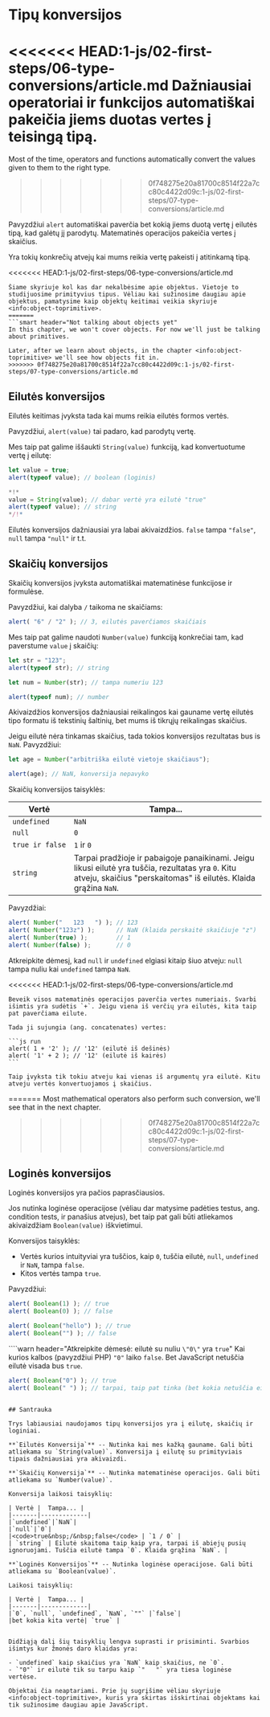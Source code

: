 # Tipų konversijos 

<<<<<<< HEAD:1-js/02-first-steps/06-type-conversions/article.md
Dažniausiai operatoriai ir funkcijos automatiškai pakeičia jiems duotas vertes į teisingą tipą. 
=======
Most of the time, operators and functions automatically convert the values given to them to the right type.
>>>>>>> 0f748275e20a81700c8514f22a7cc80c4422d09c:1-js/02-first-steps/07-type-conversions/article.md

Pavyzdžiui `alert` automatiškai paverčia bet kokią jiems duotą vertę į eilutės tipą, kad galėtų jį parodytų. Matematinės operacijos pakeičia vertes į skaičius.

Yra tokių konkrečių atvejų kai mums reikia vertę pakeisti į atitinkamą tipą.

<<<<<<< HEAD:1-js/02-first-steps/06-type-conversions/article.md
```smart header="Dar nekalbame apie objektus"
Šiame skyriuje kol kas dar nekalbėsime apie objektus. Vietoje to studijuosime primityvius tipus. Vėliau kai sužinosime daugiau apie objektus, pamatysime kaip objektų keitimai veikia skyriuje <info:object-toprimitive>.
=======
```smart header="Not talking about objects yet"
In this chapter, we won't cover objects. For now we'll just be talking about primitives.

Later, after we learn about objects, in the chapter <info:object-toprimitive> we'll see how objects fit in.
>>>>>>> 0f748275e20a81700c8514f22a7cc80c4422d09c:1-js/02-first-steps/07-type-conversions/article.md
```

## Eilutės konversijos

Eilutės keitimas įvyksta tada kai mums reikia eilutės formos vertės.

Pavyzdžiui, `alert(value)` tai padaro, kad parodytų vertę.

Mes taip pat galime iššaukti `String(value)` funkciją, kad konvertuotume vertę į eilutę:

```js run
let value = true;
alert(typeof value); // boolean (loginis)

*!*
value = String(value); // dabar vertė yra eilutė "true"
alert(typeof value); // string
*/!*
```

Eilutės konversijos dažniausiai yra labai akivaizdžios. `false` tampa `"false"`, `null` tampa `"null"` ir t.t.

## Skaičių konversijos

Skaičių konversijos įvyksta automatiškai matematinėse funkcijose ir formulėse. 

Pavyzdžiui, kai dalyba `/` taikoma ne skaičiams:

```js run
alert( "6" / "2" ); // 3, eilutės paverčiamos skaičiais
```

Mes taip pat galime naudoti `Number(value)` funkciją konkrečiai tam, kad paverstume `value` į skaičių:

```js run
let str = "123";
alert(typeof str); // string

let num = Number(str); // tampa numeriu 123

alert(typeof num); // number
```

Akivaizdžios konversijos dažniausiai reikalingos kai gauname vertę eilutės tipo formatu iš tekstinių šaltinių, bet mums iš tikrųjų reikalingas skaičius. 

Jeigu eilutė nėra tinkamas skaičius, tada tokios konversijos rezultatas bus is `NaN`. Pavyzdžiui:

```js run
let age = Number("arbitriška eilutė vietoje skaičiaus");

alert(age); // NaN, konversija nepavyko
```

Skaičių konversijos taisyklės:

| Vertė |  Tampa... |
|-------|-------------|
|`undefined`|`NaN`|
|`null`|`0`|
|<code>true&nbsp;ir&nbsp;false</code> | `1` ir `0` |
| `string` | Tarpai pradžioje ir pabaigoje panaikinami. Jeigu likusi eilutė yra tuščia, rezultatas yra `0`. Kitu atveju, skaičius "perskaitomas" iš eilutės. Klaida grąžina `NaN`. |

Pavyzdžiai:

```js run
alert( Number("   123   ") ); // 123
alert( Number("123z") );      // NaN (klaida perskaitė skaičiuje "z")
alert( Number(true) );        // 1
alert( Number(false) );       // 0
```

Atkreipkite dėmesį, kad `null` ir `undefined` elgiasi kitaip šiuo atveju: `null` tampa nuliu kai `undefined` tampa `NaN`.

<<<<<<< HEAD:1-js/02-first-steps/06-type-conversions/article.md
````smart header="Sudėtis '+' sujungia eilutes"
Beveik visos matematinės operacijos paverčia vertes numeriais. Svarbi išimtis yra sudėtis `+`. Jeigu viena iš verčių yra eilutės, kita taip pat paverčiama eilute.

Tada ji sujungia (ang. concatenates) vertes:

```js run
alert( 1 + '2' ); // '12' (eilutė iš dešinės)
alert( '1' + 2 ); // '12' (eilutė iš kairės)
```

Taip įvyksta tik tokiu atveju kai vienas iš argumentų yra eilutė. Kitu atveju vertės konvertuojamos į skaičius.
````
=======
Most mathematical operators also perform such conversion, we'll see that in the next chapter.
>>>>>>> 0f748275e20a81700c8514f22a7cc80c4422d09c:1-js/02-first-steps/07-type-conversions/article.md

## Loginės konversijos

Loginės konversijos yra pačios paprasčiausios. 

Jos nutinka loginėse operacijose (vėliau dar matysime padėties testus, ang. condition tests, ir panašius atvejus), bet taip pat gali būti atliekamos akivaizdžiam `Boolean(value)` iškvietimui.

Konversijos taisyklės:

- Vertės kurios intuityviai yra tuščios, kaip `0`, tuščia eilutė, `null`, `undefined` ir `NaN`, tampa `false`.
- Kitos vertės tampa `true`.

Pavyzdžiui:

```js run
alert( Boolean(1) ); // true
alert( Boolean(0) ); // false

alert( Boolean("hello") ); // true
alert( Boolean("") ); // false
```

````warn header="Atkreipkite dėmesė: eilutė su nuliu `\"0\"` yra `true`"
Kai kurios kalbos (pavyzdžiui PHP) `"0"` laiko `false`. Bet JavaScript netuščia eilutė visada bus `true`.

```js run
alert( Boolean("0") ); // true
alert( Boolean(" ") ); // tarpai, taip pat tinka (bet kokia netuščia eilutė yra tinkama - true)
```
````

## Santrauka

Trys labiausiai naudojamos tipų konversijos yra į eilutę, skaičių ir loginiai.

**`Eilutės Konversija`** -- Nutinka kai mes kažką gauname. Gali būti atliekama su `String(value)`. Konversija į eilutę su primityviais tipais dažniausiai yra akivaizdi. 

**`Skaičių Konversija`** -- Nutinka matematinėse operacijos. Gali būti atliekama su `Number(value)`.

Konversija laikosi taisyklių:

| Vertė |  Tampa... |
|-------|-------------|
|`undefined`|`NaN`|
|`null`|`0`|
|<code>true&nbsp;/&nbsp;false</code> | `1 / 0` |
| `string` | Eilutė skaitoma taip kaip yra, tarpai iš abiejų pusių ignoruojami. Tuščia eilutė tampa `0`. Klaida grąžina `NaN`. |

**`Loginės Konversijos`** -- Nutinka loginėse operacijose. Gali būti atliekama su `Boolean(value)`.

Laikosi taisyklių:

| Vertė |  Tampa... |
|-------|-------------|
|`0`, `null`, `undefined`, `NaN`, `""` |`false`|
|bet kokia kita vertė| `true` |


Didžiąją dalį šių taisyklių lengva suprasti ir prisiminti. Svarbios išimtys kur žmonės daro klaidas yra:

- `undefined` kaip skaičius yra `NaN` kaip skaičius, ne `0`.
- `"0"` ir eilutė tik su tarpu kaip `"   "` yra tiesa loginėse vertėse.

Objektai čia neaptariami. Prie jų sugrįšime vėliau skyriuje <info:object-toprimitive>, kuris yra skirtas išskirtinai objektams kai tik sužinosime daugiau apie JavaScript.

